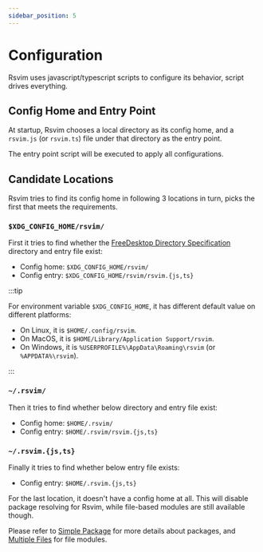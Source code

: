 ```yaml
---
sidebar_position: 5
---
```


# Configuration

Rsvim uses javascript/typescript scripts to configure its behavior, script drives everything.

## Config Home and Entry Point

At startup, Rsvim chooses a local directory as its config home, and a `rsvim.js` (or `rsvim.ts`) file under that directory as the entry point.

The entry point script will be executed to apply all configurations.

## Candidate Locations

Rsvim tries to find its config home in following 3 locations in turn, picks the first that meets the requirements.

### `$XDG_CONFIG_HOME/rsvim/`

First it tries to find whether the [FreeDesktop Directory Specification](https://specifications.freedesktop.org/basedir-spec/latest/) directory and entry file exist:

- Config home: `$XDG_CONFIG_HOME/rsvim/`
- Config entry: `$XDG_CONFIG_HOME/rsvim/rsvim.{js,ts}`

:::tip

For environment variable `$XDG_CONFIG_HOME`, it has different default value on different platforms:

- On Linux, it is `$HOME/.config/rsvim`.
- On MacOS, it is `$HOME/Library/Application Support/rsvim`.
- On Windows, it is `%USERPROFILE%\AppData\Roaming\rsvim` (or `%APPDATA%\rsvim`).

:::

### `~/.rsvim/`

Then it tries to find whether below directory and entry file exist:

- Config home: `$HOME/.rsvim/`
- Config entry: `$HOME/.rsvim/rsvim.{js,ts}`

### `~/.rsvim.{js,ts}`

Finally it tries to find whether below entry file exists:

- Config entry: `$HOME/.rsvim.{js,ts}`

For the last location, it doesn't have a config home at all. This will disable package resolving for Rsvim, while file-based modules are still available though.

Please refer to [Simple Package](./simple_package.md) for more details about packages, and [Multiple Files](./multiple_files.md) for file modules.
